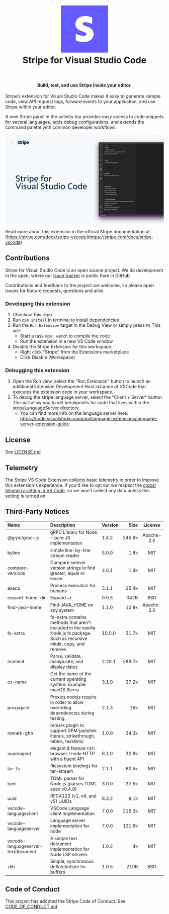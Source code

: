 <h1 align="center">
  <br>
    <img src="https://github.com/stripe/vscode-stripe/blob/master/resources/logo.png?raw=true" alt="logo" width="150">
  <br>
  Stripe for Visual Studio Code
  <br>
  <br>
</h1>

<h4 align="center">Build, test, and use Stripe inside your editor.</h4>

Stripe’s extension for Visual Studio Code makes it easy to generate sample code, view API request logs, forward events to your application, and use Stripe within your editor.

A new Stripe panel in the activity bar provides easy access to code snippets for several languages, adds debug configurations, and extends the command palette with common developer workflows.

![Stripe](resources/extension.png)

Read more about this extension in the official Stripe documentation at [https://stripe.com/docs/stripe-vscode](https://stripe.com/docs/stripe-vscode)

## Contributions

Stripe for Visual Studio Code is an open source project. We do development in the open, where our [issue tracker](https://github.com/stripe/vscode-stripe/issues) is public here in GitHub.

Contributions and feedback to the project are welcome, so please open issues for feature requests, questions and alike.

### Developing this extension

1. Checkout this repo
1. Run `npm install` in terminal to install dependencies
1. Run the `Run Extension` target in the Debug View or simply press `F5` This will:
   - Start a task `npm: watch` to compile the code
   - Run the extension in a new VS Code window
1. Disable the Stripe Extension for this workspace.
   - Right click "Stripe" from the Extensions marketplace
   - Click Disable (Workspace)

### Debugging this extension

1. Open the Run view, select the "Run Extension" button to launch an additional Extension Development Host instance of VSCode that executes the extension code in your workspace.
1. To debug the stripe language server, select the "Client + Server" button. This will allow you to set breakpoints for code that lives within the stripeLanguageServer directory.
   - You can find more info on the language server here: https://code.visualstudio.com/api/language-extensions/language-server-extension-guide

## License

See [LICENSE.md](LICENSE.md)

## Telemetry

The Stripe VS Code Extension collects basic telemetry in order to improve this extension's experience. If you'd like to opt out we respect the [global telemetry setting in VS Code](https://code.visualstudio.com/docs/getstarted/telemetry), so we won't collect any data unless this setting is turned on.

## Third-Party Notices

| Name                               | Description                                                                                                                  | Version |   Size |   License  |
| :--------------------------------- | :--------------------------------------------------------------------------------------------------------------------------- | :------ | -----: | :--------: |
| @grpc/grpc-js                      | gRPC Library for Node - pure JS implementation                                                                               | 1.4.2   | 245.6k | Apache-2.0 |
| byline                             | simple line-by-line stream reader                                                                                            | 5.0.0   |   1.8k |     MIT    |
| compare-versions                   | Compare semver version strings to find greater, equal or lesser.                                                             | 4.0.1   |   1.4k |     MIT    |
| execa                              | Process execution for humans                                                                                                 | 5.1.1   |  25.4k |     MIT    |
| expand-home-dir                    | Expand ~/                                                                                                                    | 0.0.3   |   342B |     BSD    |
| find-java-home                     | Find JAVA_HOME on any system                                                                                                 | 1.1.0   |  12.8k | Apache-2.0 |
| fs-extra                           | fs-extra contains methods that aren't included in the vanilla Node.js fs package. Such as recursive mkdir, copy, and remove. | 10.0.0  |  31.7k |     MIT    |
| moment                             | Parse, validate, manipulate, and display dates                                                                               | 2.29.1  | 289.7k |     MIT    |
| os-name                            | Get the name of the current operating system. Example: macOS Sierra                                                          | 3.1.0   |  27.2k |     MIT    |
| proxyquire                         | Proxies nodejs require in order to allow overriding dependencies during testing.                                             | 2.1.3   |    16k |     MIT    |
| remark-gfm                         | remark plugin to support GFM (autolink literals, strikethrough, tables, tasklists)                                           | 1.0.0   |  34.3k |     MIT    |
| superagent                         | elegant & feature rich browser / node HTTP with a fluent API                                                                 | 6.1.0   |  32.8k |     MIT    |
| tar-fs                             | filesystem bindings for tar-stream                                                                                           | 2.1.1   |  60.5k |     MIT    |
| toml                               | TOML parser for Node.js (parses TOML spec v0.4.0)                                                                            | 3.0.0   |  27.5k |     MIT    |
| uuid                               | RFC4122 (v1, v4, and v5) UUIDs                                                                                               | 8.3.2   |   8.1k |     MIT    |
| vscode-languageclient              | VSCode Language client implementation                                                                                        | 7.0.0   | 215.3k |     MIT    |
| vscode-languageserver              | Language server implementation for node                                                                                      | 7.0.0   | 121.9k |     MIT    |
| vscode-languageserver-textdocument | A simple text document implementation for Node LSP servers                                                                   | 1.0.2   |     4k |     MIT    |
| zlib                               | Simple, synchronous deflate/inflate for buffers                                                                              | 1.0.5   |   210B |     BSD    |

## Code of Conduct

This project has adopted the Stripe Code of Conduct. See [CODE_OF_CONDUCT.md](CODE_OF_CONDUCT.md)

